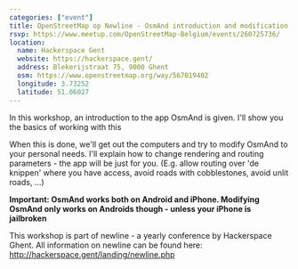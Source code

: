 ```yaml
---
categories: ["event"]
title: OpenStreetMap op Newline - OsmAnd introduction and modification
rsvp: https://www.meetup.com/OpenStreetMap-Belgium/events/260725736/
location:
  name: Hackerspace Gent
  website: https://hackerspace.gent/
  address: Blekerijstraat 75, 9000 Ghent
  osm: https://www.openstreetmap.org/way/567019402
  longitude: 3.73252
  latitude: 51.06027
---
```


In this workshop, an introduction to the app OsmAnd is given. I'll show you the basics of working with this

When this is done, we'll get out the computers and try to modify OsmAnd to your personal needs. I'll explain how to change rendering and routing parameters - the app will be just for you. (E.g. allow routing over 'de knippen' where you have access, avoid roads with cobblestones, avoid unlit roads, ...)

**Important: OsmAnd works both on Android and iPhone. Modifying OsmAnd only works on Androids though - unless your iPhone is jailbroken**

This workshop is part of newline - a yearly conference by Hackerspace Ghent. All information on newline can be found here: <http://hackerspace.gent/landing/newline.php>
